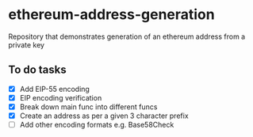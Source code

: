 # ethereum-address-generation  

Repository that demonstrates generation of an ethereum address from a private key

## To do tasks  

- [x] Add EIP-55 encoding  
- [x] EIP encoding verification
- [x] Break down main func into different funcs  
- [x] Create an address as per a given 3 character prefix
- [ ] Add other encoding formats e.g. Base58Check  
